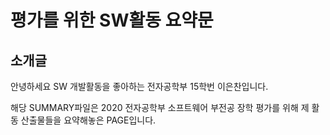 # 평가를 위한 SW활동 요약문

## 소개글 
안녕하세요 SW 개발활동을 좋아하는 전자공학부 15학번 이은찬입니다. 

해당 SUMMARY파일은 2020 전자공학부 소프트웨어 부전공 장학 평가를 위해 제 활동 산출물들을 요약해놓은 PAGE입니다. 

